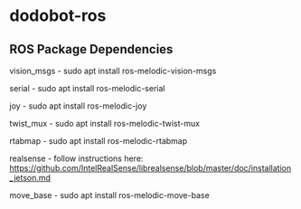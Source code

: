 # dodobot-ros

## ROS Package Dependencies 
vision_msgs - sudo apt install ros-melodic-vision-msgs

serial - sudo apt install ros-melodic-serial

joy - sudo apt install ros-melodic-joy

twist_mux - sudo apt install ros-melodic-twist-mux

rtabmap - sudo apt install ros-melodic-rtabmap

realsense - follow instructions here: https://github.com/IntelRealSense/librealsense/blob/master/doc/installation_jetson.md

move_base - sudo apt install ros-melodic-move-base
